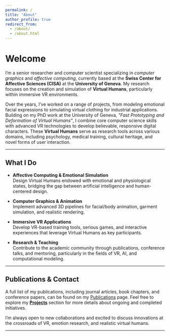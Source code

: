 ```yaml
---
permalink: /
title: "About"
author_profile: true
redirect_from: 
  - /about/
  - /about.html
---
```


# Welcome
I’m a senior researcher and computer scientist specializing in *computer graphics* and *affective computing*, currently based at the **Swiss Center for Affective Sciences (CISA)** at the **University of Geneva**. My research focuses on the creation and simulation of **Virtual Humans**, particularly within immersive VR environments.

Over the years, I’ve worked on a range of projects, from modeling emotional facial expressions to simulating virtual clothing for industrial applications. Building on my PhD work at the University of Geneva, *"Fast Prototyping and Deformation of Virtual Humans"*, I combine core computer science skills with advanced VR technologies to develop believable, responsive digital characters. These **Virtual Humans** serve as research tools across various domains, including psychology, medical training, cultural heritage, and novel forms of user interaction.



---

## What I Do

- **Affective Computing & Emotional Simulation**  
  Design Virtual Humans endowed with emotional and physiological states, bridging the gap between artificial intelligence and human-centered design.

- **Computer Graphics & Animation**  
  Implement advanced 3D pipelines for facial/body animation, garment simulation, and realistic rendering.

- **Immersive VR Applications**  
  Develop VR-based training tools, serious games, and interactive experiences that leverage Virtual Humans as key participants.

- **Research & Teaching**  
  Contribute to the academic community through publications, conference talks, and mentoring, particularly in the fields of VR, AI, and computational modeling.

---

## Publications & Contact

A full list of my publications, including journal articles, book chapters, and conference papers, can be found on my [Publications](/publications/) page. Feel free to explore my **[Projects](/projects/)** section for more details about ongoing and completed initiatives.


I’m always open to new collaborations and excited to discuss innovations at the crossroads of VR, emotion research, and realistic virtual humans. 


---
